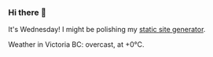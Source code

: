 ### Hi there :wave:

It's Wednesday! I might be polishing my [static site generator](https://github.com/bewuethr/pandoc-bash-blog).

Weather in Victoria BC: overcast, at +0°C.
